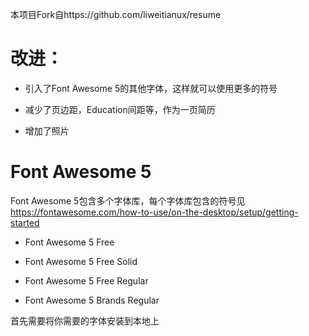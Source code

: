 本项目Fork自https://github.com/liweitianux/resume

# 改进：

* 引入了Font Awesome 5的其他字体，这样就可以使用更多的符号

* 减少了页边距，Education间距等，作为一页简历

* 增加了照片

# Font Awesome 5

Font Awesome 5包含多个字体库，每个字体库包含的符号见 https://fontawesome.com/how-to-use/on-the-desktop/setup/getting-started

* Font Awesome 5 Free

* Font Awesome 5 Free Solid

* Font Awesome 5 Free Regular

* Font Awesome 5 Brands Regular

首先需要将你需要的字体安装到本地上